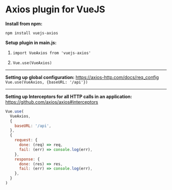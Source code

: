 # Axios plugin for VueJS

**Install from npm:**

`npm install vuejs-axios`

**Setup plugin in main.js:**

1. `import VueAxios from 'vuejs-axios'`

2. `Vue.use(VueAxios)`

---

**Setting up global configuration:**
https://axios-http.com/docs/req_config
`Vue.use(VueAxios, {baseURL: '/api'})`

---

**Setting up Interceptors for all HTTP calls in an application:**
https://github.com/axios/axios#interceptors

```javascript
Vue.use(
  VueAxios,
  {
    baseURL: '/api',
  },
  {
    request: {
      done: (req) => req,
      fail: (err) => console.log(err),
    },
    response: {
      done: (res) => res,
      fail: (err) => console.log(err),
    },
  }
)
```
